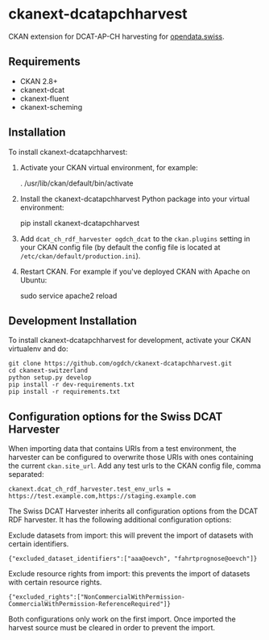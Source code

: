 ckanext-dcatapchharvest
=======================

CKAN extension for DCAT-AP-CH harvesting for [opendata.swiss](https://opendata.swiss).

## Requirements

- CKAN 2.8+
- ckanext-dcat
- ckanext-fluent
- ckanext-scheming

## Installation

To install ckanext-dcatapchharvest:

1. Activate your CKAN virtual environment, for example:

     . /usr/lib/ckan/default/bin/activate

2. Install the ckanext-dcatapchharvest Python package into your virtual environment:

     pip install ckanext-dcatapchharvest

3. Add `dcat_ch_rdf_harvester ogdch_dcat` to the `ckan.plugins` setting in your CKAN
   config file (by default the config file is located at
   `/etc/ckan/default/production.ini`).

4. Restart CKAN. For example if you've deployed CKAN with Apache on Ubuntu:

     sudo service apache2 reload

## Development Installation

To install ckanext-dcatapchharvest for development, activate your CKAN virtualenv and
do:

    git clone https://github.com/ogdch/ckanext-dcatapchharvest.git
    cd ckanext-switzerland
    python setup.py develop
    pip install -r dev-requirements.txt
    pip install -r requirements.txt

## Configuration options for the Swiss DCAT Harvester

When importing data that contains URIs from a test environment, the harvester can be configured
to overwrite those URIs with ones containing the current `ckan.site_url`. Add any test urls to
the CKAN config file, comma separated:

    ckanext.dcat_ch_rdf_harvester.test_env_urls = https://test.example.com,https://staging.example.com 

The Swiss DCAT Harvester inherits all configuration options from the DCAT RDF harvester. 
It has the following additional configuration options:

Exclude datasets from import: this will prevent the import of datasets with certain identifiers.

```
{"excluded_dataset_identifiers":["aaa@oevch", "fahrtprognose@oevch"]}
```

Exclude resource rights from import: this prevents the import of datasets with certain resource 
rights.

```
{"excluded_rights":["NonCommercialWithPermission-CommercialWithPermission-ReferenceRequired"]}
```

Both configurations only work on the first import. Once imported the harvest 
source must be cleared in order to prevent the import.

